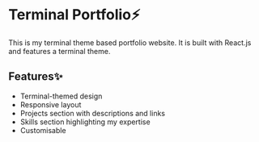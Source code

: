 # Terminal Portfolio⚡

This is my terminal theme based portfolio website. It is built with React.js and features a terminal theme.

## Features✨

- Terminal-themed design
- Responsive layout
- Projects section with descriptions and links
- Skills section highlighting my expertise
- Customisable 